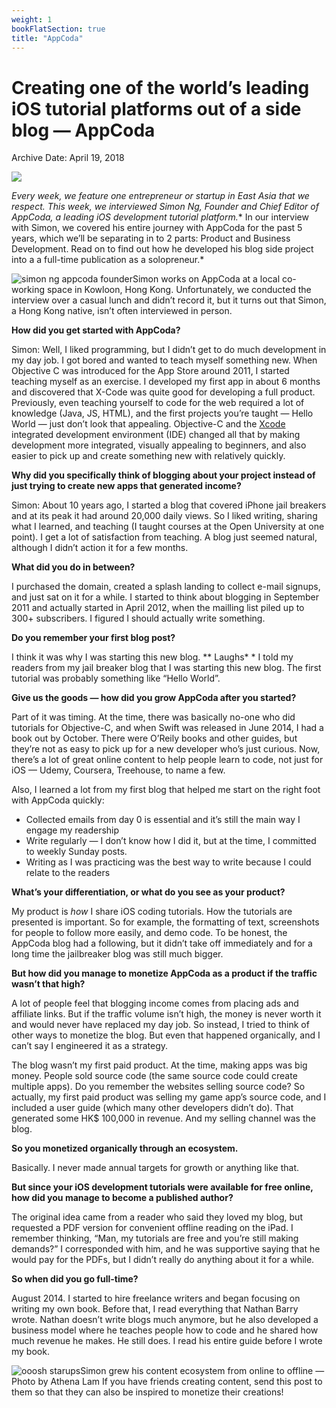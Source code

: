 ```yaml
---
weight: 1
bookFlatSection: true
title: "AppCoda"
---
```



# Creating one of the world’s leading iOS tutorial platforms out of a side blog — AppCoda

Archive Date: April 19, 2018

 ![](https://i1.wp.com/b3p0.org/wp-content/uploads/2018/04/Web-Simon-Ng-AppCoda-6163.jpg?fit=900%252C598&quality=95&ssl=1) 

*Every week, we feature one entrepreneur or startup in East Asia that we respect. This week, we interviewed Simon Ng, Founder and Chief Editor of AppCoda, a leading iOS development tutorial platform.** In our interview with Simon, we covered his entire journey with AppCoda for the past 5 years, which we’ll be separating in to 2 parts: Product and Business Development. Read on to find out how he developed his blog side project into a a full-time publication as a solopreneur.*

![simon ng appcoda founder](https://i1.wp.com/b3p0.org/wp-content/uploads/2018/04/APWB_Athena_Lam_20180430-.022.jpeg?resize=900%252C506&quality=95&ssl=1)Simon works on AppCoda at a local co-working space in Kowloon, Hong Kong.
 Unfortunately, we conducted the interview over a casual lunch and didn’t record it, but it turns out that Simon, a Hong Kong native, isn’t often interviewed in person.

**How did you get started with AppCoda?**

Simon: Well, I liked programming, but I didn’t get to do much development in my day job. I got bored and wanted to teach myself something new. When Objective C was introduced for the App Store around 2011, I started teaching myself as an exercise. I developed my first app in about 6 months and discovered that X-Code was quite good for developing a full product. Previously, even teaching yourself to code for the web required a lot of knowledge (Java, JS, HTML), and the first projects you’re taught — Hello World — just don’t look that appealing. Objective-C and the [Xcode](https://developer.apple.com/xcode/) integrated development environment (IDE) changed all that by making development more integrated, visually appealing to beginners, and also easier to pick up and create something new with relatively quickly.

**Why did you specifically think of blogging about your project instead of just trying to create new apps that generated income?**

Simon: About 10 years ago, I started a blog that covered iPhone jail breakers and at its peak it had around 20,000 daily views. So I liked writing, sharing what I learned, and teaching (I taught courses at the Open University at one point). I get a lot of satisfaction from teaching. A blog just seemed natural, although I didn’t action it for a few months.

**What did you do in between?**

I purchased the domain, created a splash landing to collect e-mail signups, and just sat on it for a while. I started to think about blogging in September 2011 and actually started in April 2012, when the mailling list piled up to 300+ subscribers. I figured I should actually write something.

**Do you remember your first blog post?**

I think it was why I was starting this new blog. \** Laughs* \* I told my readers from my jail breaker blog that I was starting this new blog. The first tutorial was probably something like “Hello World”.

**Give us the goods — how did you grow AppCoda after you started?**

Part of it was timing. At the time, there was basically no-one who did tutorials for Objective-C, and when Swift was released in June 2014, I had a book out by October. There were O’Reily books and other guides, but they’re not as easy to pick up for a new developer who’s just curious. Now, there’s a lot of great online content to help people learn to code, not just for iOS — Udemy, Coursera, Treehouse, to name a few.

Also, I learned a lot from my first blog that helped me start on the right foot with AppCoda quickly:

* Collected emails from day 0 is essential and it’s still the main way I engage my readership
* Write regularly — I don’t know how I did it, but at the time, I committed to weekly Sunday posts.
* Writing as I was practicing was the best way to write because I could relate to the readers

**What’s your differentiation, or what do you see as your product?**

My product is *how* I share iOS coding tutorials. How the tutorials are presented is important. So for example, the formatting of text, screenshots for people to follow more easily, and demo code. To be honest, the AppCoda blog had a following, but it didn’t take off immediately and for a long time the jailbreaker blog was still much bigger.

**But how did you manage to monetize AppCoda as a product if the traffic wasn’t that high?**

A lot of people feel that blogging income comes from placing ads and affiliate links. But if the traffic volume isn’t high, the money is never worth it and would never have replaced my day job. So instead, I tried to think of other ways to monetize the blog. But even that happened organically, and I can’t say I engineered it as a strategy.

The blog wasn’t my first paid product. At the time, making apps was big money. People sold source code (the same source code could create multiple apps). Do you remember the websites selling source code? So actually, my first paid product was selling my game app’s source code, and I included a user guide (which many other developers didn’t do). That generated some HK$ 100,000 in revenue. And my selling channel was the blog.

**So you monetized organically through an ecosystem.**

Basically. I never made annual targets for growth or anything like that.

**But since your iOS development tutorials were available for free online, how did you manage to become a published author?**

The original idea came from a reader who said they loved my blog, but requested a PDF version for convenient offline reading on the iPad. I remember thinking, “Man, my tutorials are free and you’re still making demands?” I corresponded with him, and he was supportive saying that he would pay for the PDFs, but I didn’t really do anything about it for a while.

**So when did you go full-time?**

August 2014. I started to hire freelance writers and began focusing on writing my own book. Before that, I read everything that Nathan Barry wrote. Nathan doesn’t write blogs much anymore, but he also developed a business model where he teaches people how to code and he shared how much revenue he makes. He still does. I read his entire guide before I wrote my book.

![ooosh starups](https://i0.wp.com/b3p0.org/wp-content/uploads/2018/04/Web-Simon-Ng-AppCoda-6159.jpg?resize=900%252C598&quality=95&ssl=1)Simon grew his content ecosystem from online to offline — Photo by Athena Lam
 If you have friends creating content, send this post to them so that they can also be inspired to monetize their creations!